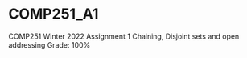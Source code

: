 # COMP251_A1
COMP251 Winter 2022 Assignment 1
Chaining, Disjoint sets and open addressing
Grade: 100%
